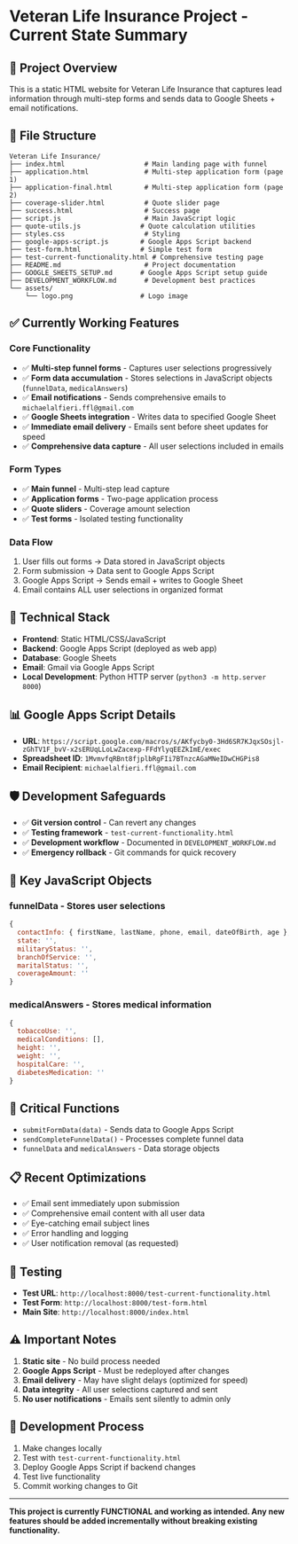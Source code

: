 # Veteran Life Insurance Project - Current State Summary

## 🎯 **Project Overview**
This is a static HTML website for Veteran Life Insurance that captures lead information through multi-step forms and sends data to Google Sheets + email notifications.

## 📁 **File Structure**
```
Veteran Life Insurance/
├── index.html                    # Main landing page with funnel
├── application.html              # Multi-step application form (page 1)
├── application-final.html        # Multi-step application form (page 2)
├── coverage-slider.html          # Quote slider page
├── success.html                  # Success page
├── script.js                     # Main JavaScript logic
├── quote-utils.js               # Quote calculation utilities
├── styles.css                    # Styling
├── google-apps-script.js        # Google Apps Script backend
├── test-form.html               # Simple test form
├── test-current-functionality.html # Comprehensive testing page
├── README.md                     # Project documentation
├── GOOGLE_SHEETS_SETUP.md       # Google Apps Script setup guide
├── DEVELOPMENT_WORKFLOW.md       # Development best practices
└── assets/
    └── logo.png                 # Logo image
```

## ✅ **Currently Working Features**

### **Core Functionality**
- ✅ **Multi-step funnel forms** - Captures user selections progressively
- ✅ **Form data accumulation** - Stores selections in JavaScript objects (`funnelData`, `medicalAnswers`)
- ✅ **Email notifications** - Sends comprehensive emails to `michaelalfieri.ffl@gmail.com`
- ✅ **Google Sheets integration** - Writes data to specified Google Sheet
- ✅ **Immediate email delivery** - Emails sent before sheet updates for speed
- ✅ **Comprehensive data capture** - All user selections included in emails

### **Form Types**
- ✅ **Main funnel** - Multi-step lead capture
- ✅ **Application forms** - Two-page application process
- ✅ **Quote sliders** - Coverage amount selection
- ✅ **Test forms** - Isolated testing functionality

### **Data Flow**
1. User fills out forms → Data stored in JavaScript objects
2. Form submission → Data sent to Google Apps Script
3. Google Apps Script → Sends email + writes to Google Sheet
4. Email contains ALL user selections in organized format

## 🔧 **Technical Stack**
- **Frontend**: Static HTML/CSS/JavaScript
- **Backend**: Google Apps Script (deployed as web app)
- **Database**: Google Sheets
- **Email**: Gmail via Google Apps Script
- **Local Development**: Python HTTP server (`python3 -m http.server 8000`)

## 📊 **Google Apps Script Details**
- **URL**: `https://script.google.com/macros/s/AKfycby0-3Hd6SR7KJqxSOsjl-zGhTV1F_bvV-x2sERUqLLoLwZacexp-FFdYlyqEEZkImE/exec`
- **Spreadsheet ID**: `1MvmvfqRBnt8fjplbRgFIi7BTnzcAGaMNeIDwCHGPis8`
- **Email Recipient**: `michaelalfieri.ffl@gmail.com`

## 🛡️ **Development Safeguards**
- ✅ **Git version control** - Can revert any changes
- ✅ **Testing framework** - `test-current-functionality.html`
- ✅ **Development workflow** - Documented in `DEVELOPMENT_WORKFLOW.md`
- ✅ **Emergency rollback** - Git commands for quick recovery

## 📝 **Key JavaScript Objects**

### **funnelData** - Stores user selections
```javascript
{
  contactInfo: { firstName, lastName, phone, email, dateOfBirth, age },
  state: '',
  militaryStatus: '',
  branchOfService: '',
  maritalStatus: '',
  coverageAmount: ''
}
```

### **medicalAnswers** - Stores medical information
```javascript
{
  tobaccoUse: '',
  medicalConditions: [],
  height: '',
  weight: '',
  hospitalCare: '',
  diabetesMedication: ''
}
```

## 🚨 **Critical Functions**
- `submitFormData(data)` - Sends data to Google Apps Script
- `sendCompleteFunnelData()` - Processes complete funnel data
- `funnelData` and `medicalAnswers` - Data storage objects

## 📋 **Recent Optimizations**
- ✅ Email sent immediately upon submission
- ✅ Comprehensive email content with all user data
- ✅ Eye-catching email subject lines
- ✅ Error handling and logging
- ✅ User notification removal (as requested)

## 🧪 **Testing**
- **Test URL**: `http://localhost:8000/test-current-functionality.html`
- **Test Form**: `http://localhost:8000/test-form.html`
- **Main Site**: `http://localhost:8000/index.html`

## ⚠️ **Important Notes**
1. **Static site** - No build process needed
2. **Google Apps Script** - Must be redeployed after changes
3. **Email delivery** - May have slight delays (optimized for speed)
4. **Data integrity** - All user selections captured and sent
5. **No user notifications** - Emails sent silently to admin only

## 🔄 **Development Process**
1. Make changes locally
2. Test with `test-current-functionality.html`
3. Deploy Google Apps Script if backend changes
4. Test live functionality
5. Commit working changes to Git

---

**This project is currently FUNCTIONAL and working as intended. Any new features should be added incrementally without breaking existing functionality.** 